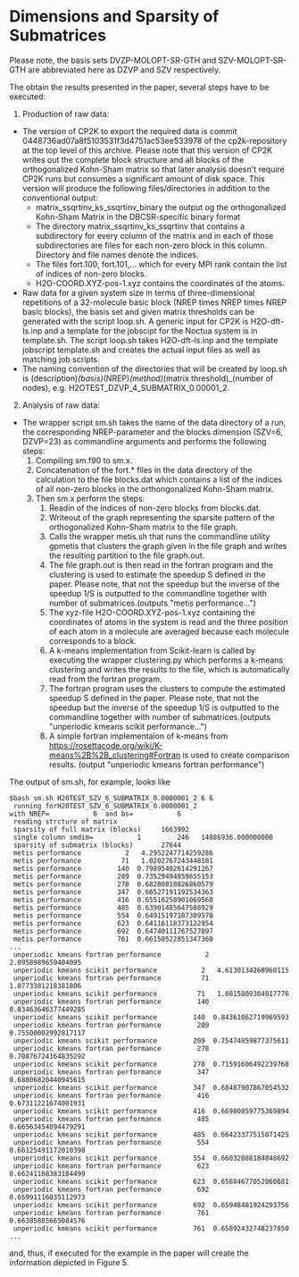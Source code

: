 # Dimensions and Sparsity of Submatrices

Please note, the basis sets DVZP-MOLOPT-SR-GTH and SZV-MOLOPT-SR-GTH are abbreviated here as DZVP and SZV respectively.

The obtain the results presented in the paper, several steps have to be executed:

1. Production of raw data:
  * The version of CP2K to export the required data is commit 0448736ad07a8f5103531f3d4751ac53ee533978 of the cp2k-repository at the top level of this archive. Please note that this version of CP2K writes out the complete block structure and all blocks of the orthogonalized Kohn-Sham matrix so that later analysis doesn't require CP2K runs but consumes a significant amount of disk space. This version will produce the following files/directories in addition to the conventional output:
     * matrix_ssqrtinv_ks_ssqrtinv_binary the output og the orthogonalized Kohn-Sham Matrix in the DBCSR-specific binary format 
     * The directory matrix_ssqrtinv_ks_ssqrtinv that contains a subdirectory for every column of the matrix and in each of those subdirectories are files for each non-zero block in this column. Directory and file names denote the indices.
     * The files fort.100, fort.101,... which for every MPI rank contain the list of indices of non-zero blocks.
     * H2O-COORD.XYZ-pos-1.xyz contains the coordinates of the atoms.
  * Raw data for a given system size in terms of three-dimensional repetitions of a 32-molecule basic block (NREP times NREP times NREP basic blocks), the basis set and given matrix thresholds can be generated with the script loop.sh. A generic input for CP2K is H2O-dft-ls.inp and a template for the jobscipt for the Noctua system is in template.sh. The script loop.sh takes H2O-dft-ls.inp and the template jobscript template.sh and creates the actual input files as well as matching job scripts.
  * The naming convention of the directories that will be created by loop.sh is (description)_(basis)_(NREP)_(method)_(matrix threshold)_(number of nodes), e.g. H2OTEST_DZVP_4_SUBMATRIX_0.00001_2.

2. Analysis of raw data: 
  * The wrapper script sm.sh takes the name of the data directory of a run, the corresponding NREP-parameter and the blocks dimension (SZV=6, DZVP=23) as commandline arguments and performs the following steps:
     1. Compiling sm.f90 to sm.x.
     2. Concatenation of the fort.* files in the data directory of the calculation to the file blocks.dat which contains a list of the indices of all non-zero blocks in the orthongonalized Kohn-Sham matrix.
     3. Then sm.x perform the steps:
        1. Readin of the indices of non-zero blocks from blocks.dat.
        2. Writeout of the graph representing the sparsite pattern of the orthogonalized Kohn-Sham matrix to the file graph.
        3. Calls the wrapper metis.sh that runs the commandline utility gpmetis that clusters the graph given in the file graph and writes the resulting partition to the file graph.out.
        4. The file graph.out is then read in the fortran program and the clustering is used to estimate the speedup S defined in the paper. Please note, that not the speedup but the inverse of the speedup 1/S is outputted to the commandline together with number of submatrices.(outputs "metis performance...")
        5. The xyz-file H2O-COORD.XYZ-pos-1.xyz containing the coordinates of atoms in the system is read and the three position of each atom in a molecule are averaged because each molecule corresponds to a block.
        6. A k-means implementation from Scikit-learn is called by executing the wrapper clustering.py which performs a k-means clustering and writes the results to the file, which is automatically read from the fortran program.
        7. The fortran program uses the clusters to compute the estimated speedup S defined in the paper. Please note, that not the speedup but the inverse of the speedup 1/S is outputted to the commandline together with number of submatrices.(outputs "unperiodic kmeans scikit performance...")
        8. A simple fortran implementaion of k-means from https://rosettacode.org/wiki/K-means%2B%2B_clustering#Fortran is used to create comparison results. (output "unperiodic kmeans fortran performance")


The output of sm.sh, for example, looks like
```
$bash sm.sh H2OTEST_SZV_6_SUBMATRIX_0.0000001_2 6 6
 running forH2OTEST_SZV_6_SUBMATRIX_0.0000001_2                                                                 with NREP=           6  and bs=           6
 reading strcture of matrix
 sparsity of full matrix (blocks)     1663992
 single column smdim=           1         246   14886936.000000000     
 sparsity of submatrix (blocks)       27644
 metis performance           2   4.2952247714259286     
 metis performance          71   1.0202767243448181     
 metis performance         140  0.79895402614291267     
 metis performance         209  0.73529494859655153     
 metis performance         278  0.68280818826860579     
 metis performance         347  0.66527191192534363     
 metis performance         416  0.65516258901069568     
 metis performance         485  0.63901485647588929     
 metis performance         554  0.64915197187309570     
 metis performance         623  0.64116118373122954     
 metis performance         692  0.64740111767527897     
 metis performance         761  0.66150522851347360 
...
 unperiodic kmeans fortran performance           2   2.0958989659404095     
 unperiodic kmeans scikit performance           2   4.6130134268960115     
 unperiodic kmeans fortran performance          71   1.0773381218381806     
 unperiodic kmeans scikit performance          71   1.0815809304017776     
 unperiodic kmeans fortran performance         140  0.83463646377449285     
 unperiodic kmeans scikit performance         140  0.84361062719969593     
 unperiodic kmeans fortran performance         209  0.75500002992817117     
 unperiodic kmeans scikit performance         209  0.75474859877375611     
 unperiodic kmeans fortran performance         278  0.70876724164835292     
 unperiodic kmeans scikit performance         278  0.71591606492239768     
 unperiodic kmeans fortran performance         347  0.68806820440945615     
 unperiodic kmeans scikit performance         347  0.68487907867054532     
 unperiodic kmeans fortran performance         416  0.67311221674001931
 unperiodic kmeans scikit performance         416  0.66980859775369894     
 unperiodic kmeans fortran performance         485  0.66563454094479291   
 unperiodic kmeans scikit performance         485  0.66423377515071425     
 unperiodic kmeans fortran performance         554  0.66125491172010398
 unperiodic kmeans scikit performance         554  0.66032088184848692     
 unperiodic kmeans fortran performance         623  0.66241108383184499 
 unperiodic kmeans scikit performance         623  0.65884677052060681
 unperiodic kmeans fortran performance         692  0.65991116035112973
 unperiodic kmeans scikit performance         692  0.65948481924293756     
 unperiodic kmeans fortran performance         761  0.66385885665084576 
 unperiodic kmeans scikit performance         761  0.65892432748237850     
...
```
and, thus, if executed for the example in the paper will create the information depicted in Figure 5.
